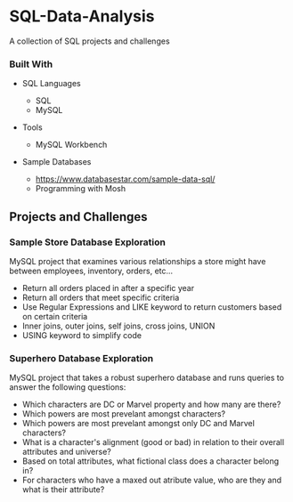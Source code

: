 # SQL-Data-Analysis

A collection of SQL projects and challenges

### Built With

- SQL Languages
  - SQL
  - MySQL

- Tools
  - MySQL Workbench

- Sample Databases
  - https://www.databasestar.com/sample-data-sql/
  - Programming with Mosh
  
## Projects and Challenges

### Sample Store Database Exploration
MySQL project that examines various relationships a store might have between employees, inventory, orders, etc...
- Return all orders placed in after a specific year
- Return all orders that meet specific criteria
- Use Regular Expressions and LIKE keyword to return customers based on certain criteria
- Inner joins, outer joins, self joins, cross joins, UNION
- USING keyword to simplify code

### Superhero Database Exploration
MySQL project that takes a robust superhero database and runs queries to answer the following questions: 
- Which characters are DC or Marvel property and how many are there?
- Which powers are most prevelant amongst characters?
- Which powers are most prevelant amongst only DC and Marvel characters?
- What is a character's alignment (good or bad) in relation to their overall attributes and universe?
- Based on total attributes, what fictional class does a character belong in?
- For characters who have a maxed out atribute value, who are they and what is their attribute?






